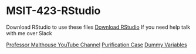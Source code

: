 # MSIT-423-RStudio

Download RStudio to use these files
[Download RStudio](https://www.rstudio.com/products/rstudio/download/#download)
If you need help talk with me over Slack

[Professor Malthouse YouTube Channel](https://www.youtube.com/channel/UCyOFw094hW0vpZp6-dI9c8w/feed)
[Purification Case](https://www.youtube.com/watch?v=B6VOYhI51Gw)
[Dummy Variables](https://www.youtube.com/watch?v=ei0AVKt2EAA&t=3s)
